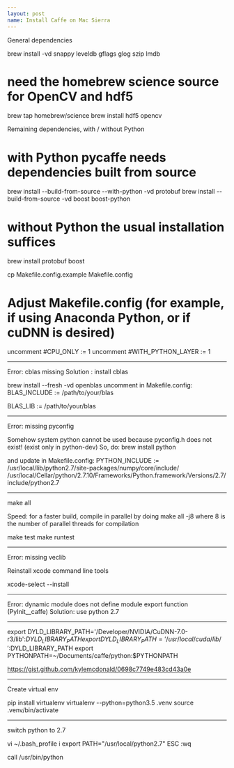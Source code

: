 ```yaml
---
layout: post
name: Install Caffe on Mac Sierra
---
```


General dependencies

brew install -vd snappy leveldb gflags glog szip lmdb
# need the homebrew science source for OpenCV and hdf5
brew tap homebrew/science
brew install hdf5 opencv

Remaining dependencies, with / without Python

# with Python pycaffe needs dependencies built from source
brew install --build-from-source --with-python -vd protobuf
brew install --build-from-source -vd boost boost-python
# without Python the usual installation suffices
brew install protobuf boost


cp Makefile.config.example Makefile.config
# Adjust Makefile.config (for example, if using Anaconda Python, or if cuDNN is desired)

uncomment #CPU_ONLY := 1
uncomment #WITH_PYTHON_LAYER := 1

------------------
Error: cblas missing
Solution : install cblas

brew install --fresh -vd openblas
uncomment in Makefile.config:
BLAS_INCLUDE := /path/to/your/blas

BLAS_LIB := /path/to/your/blas

------------------

Error: missing pyconfig

Somehow system python cannot be used because pyconfig.h does not exist! (exist only in python-dev)
So, do:
brew install python 

and update in Makefile.config:
PYTHON_INCLUDE := /usr/local/lib/python2.7/site-packages/numpy/core/include/ /usr/local/Cellar/python/2.7.10/Frameworks/Python.framework/Versions/2.7/include/python2.7

------------------

make all

Speed: for a faster build, compile in parallel by doing make all -j8 where 8 is the number of parallel threads for compilation

make test
make runtest

------------------

Error: missing veclib

Reinstall xcode command line tools

xcode-select --install

-------------------------

Error: dynamic module does not define module export function (PyInit__caffe)
Solution: use python 2.7

-------------------------

export DYLD_LIBRARY_PATH='/Developer/NVIDIA/CuDNN-7.0-r3/lib':$DYLD_LIBRARY_PATH
export DYLD_LIBRARY_PATH='/usr/local/cuda/lib/':$DYLD_LIBRARY_PATH
export PYTHONPATH=~/Documents/caffe/python:$PYTHONPATH


https://gist.github.com/kylemcdonald/0698c7749e483cd43a0e

__________________________


Create virtual env


pip install virtualenv
virtualenv --python=python3.5 .venv
source .venv/bin/activate

___________________________

switch python to 2.7

vi ~/.bash_profile
i
export PATH="/usr/local/python2.7"
ESC
:wq

call /usr/bin/python

